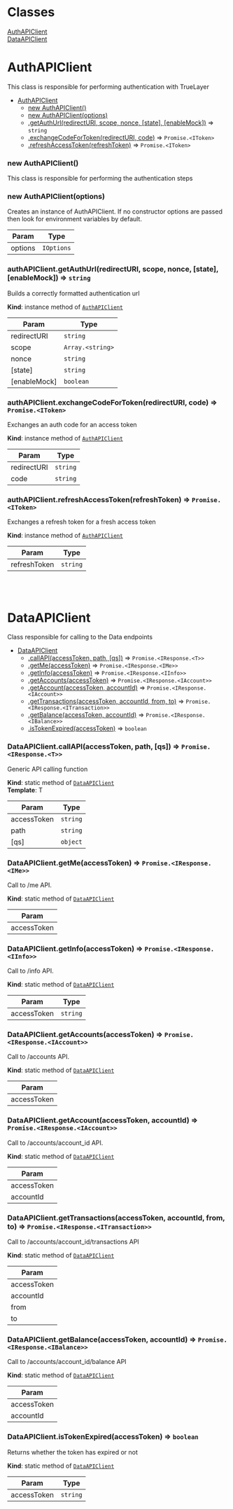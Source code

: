 # Classes

<dl>
<dt><a href="#AuthAPIClient">AuthAPIClient</a></dt>
<dd></dd>
<dt><a href="#DataAPIClient">DataAPIClient</a></dt>
<dd></dd>
</dl>

<a name="AuthAPIClient"></a>

# AuthAPIClient
This class is responsible for performing authentication with TrueLayer

* [AuthAPIClient](#AuthAPIClient)
    * [new AuthAPIClient()](#new_AuthAPIClient_new)
    * [new AuthAPIClient(options)](#new_AuthAPIClient_new)
    * [.getAuthUrl(redirectURI, scope, nonce, [state], [enableMock])](#AuthAPIClient+getAuthUrl) ⇒ <code>string</code>
    * [.exchangeCodeForToken(redirectURI, code)](#AuthAPIClient+exchangeCodeForToken) ⇒ <code>Promise.&lt;IToken&gt;</code>
    * [.refreshAccessToken(refreshToken)](#AuthAPIClient+refreshAccessToken) ⇒ <code>Promise.&lt;IToken&gt;</code>

<a name="new_AuthAPIClient_new"></a>

### new AuthAPIClient()
This class is responsible for performing the authentication steps

<a name="new_AuthAPIClient_new"></a>

### new AuthAPIClient(options)
Creates an instance of AuthAPIClient.
If no constructor options are passed then look for environment variables by default.


| Param | Type |
| --- | --- |
| options | <code>IOptions</code> | 

<a name="AuthAPIClient+getAuthUrl"></a>

### authAPIClient.getAuthUrl(redirectURI, scope, nonce, [state], [enableMock]) ⇒ <code>string</code>
Builds a correctly formatted authentication url

**Kind**: instance method of [<code>AuthAPIClient</code>](#AuthAPIClient)  

| Param | Type |
| --- | --- |
| redirectURI | <code>string</code> | 
| scope | <code>Array.&lt;string&gt;</code> | 
| nonce | <code>string</code> | 
| [state] | <code>string</code> | 
| [enableMock] | <code>boolean</code> | 

<a name="AuthAPIClient+exchangeCodeForToken"></a>

### authAPIClient.exchangeCodeForToken(redirectURI, code) ⇒ <code>Promise.&lt;IToken&gt;</code>
Exchanges an auth code for an access token

**Kind**: instance method of [<code>AuthAPIClient</code>](#AuthAPIClient)  

| Param | Type |
| --- | --- |
| redirectURI | <code>string</code> | 
| code | <code>string</code> | 

<a name="AuthAPIClient+refreshAccessToken"></a>

### authAPIClient.refreshAccessToken(refreshToken) ⇒ <code>Promise.&lt;IToken&gt;</code>
Exchanges a refresh token for a fresh access token

**Kind**: instance method of [<code>AuthAPIClient</code>](#AuthAPIClient)  

| Param | Type |
| --- | --- |
| refreshToken | <code>string</code> | 


<br/>
<br/>


<a name="DataAPIClient"></a>
# DataAPIClient
Class responsible for calling to the Data endpoints

* [DataAPIClient](#DataAPIClient)
    * [.callAPI(accessToken, path, [qs])](#DataAPIClient.callAPI) ⇒ <code>Promise.&lt;IResponse.&lt;T&gt;&gt;</code>
    * [.getMe(accessToken)](#DataAPIClient.getMe) ⇒ <code>Promise.&lt;IResponse.&lt;IMe&gt;&gt;</code>
    * [.getInfo(accessToken)](#DataAPIClient.getInfo) ⇒ <code>Promise.&lt;IResponse.&lt;IInfo&gt;&gt;</code>
    * [.getAccounts(accessToken)](#DataAPIClient.getAccounts) ⇒ <code>Promise.&lt;IResponse.&lt;IAccount&gt;&gt;</code>
    * [.getAccount(accessToken, accountId)](#DataAPIClient.getAccount) ⇒ <code>Promise.&lt;IResponse.&lt;IAccount&gt;&gt;</code>
    * [.getTransactions(accessToken, accountId, from, to)](#DataAPIClient.getTransactions) ⇒ <code>Promise.&lt;IResponse.&lt;ITransaction&gt;&gt;</code>
    * [.getBalance(accessToken, accountId)](#DataAPIClient.getBalance) ⇒ <code>Promise.&lt;IResponse.&lt;IBalance&gt;&gt;</code>
    * [.isTokenExpired(accessToken)](#DataAPIClient.isTokenExpired) ⇒ <code>boolean</code>

<a name="DataAPIClient.callAPI"></a>

### DataAPIClient.callAPI(accessToken, path, [qs]) ⇒ <code>Promise.&lt;IResponse.&lt;T&gt;&gt;</code>
Generic API calling function

**Kind**: static method of [<code>DataAPIClient</code>](#DataAPIClient)  
**Template**: T  

| Param | Type |
| --- | --- |
| accessToken | <code>string</code> | 
| path | <code>string</code> | 
| [qs] | <code>object</code> | 

<a name="DataAPIClient.getMe"></a>

### DataAPIClient.getMe(accessToken) ⇒ <code>Promise.&lt;IResponse.&lt;IMe&gt;&gt;</code>
Call to /me API.

**Kind**: static method of [<code>DataAPIClient</code>](#DataAPIClient)  

| Param |
| --- |
| accessToken | 

<a name="DataAPIClient.getInfo"></a>

### DataAPIClient.getInfo(accessToken) ⇒ <code>Promise.&lt;IResponse.&lt;IInfo&gt;&gt;</code>
Call to /info API.

**Kind**: static method of [<code>DataAPIClient</code>](#DataAPIClient)  

| Param | Type |
| --- | --- |
| accessToken | <code>string</code> | 

<a name="DataAPIClient.getAccounts"></a>

### DataAPIClient.getAccounts(accessToken) ⇒ <code>Promise.&lt;IResponse.&lt;IAccount&gt;&gt;</code>
Call to /accounts API.

**Kind**: static method of [<code>DataAPIClient</code>](#DataAPIClient)  

| Param |
| --- |
| accessToken | 

<a name="DataAPIClient.getAccount"></a>

### DataAPIClient.getAccount(accessToken, accountId) ⇒ <code>Promise.&lt;IResponse.&lt;IAccount&gt;&gt;</code>
Call to /accounts/account_id API.

**Kind**: static method of [<code>DataAPIClient</code>](#DataAPIClient)  

| Param |
| --- |
| accessToken | 
| accountId | 

<a name="DataAPIClient.getTransactions"></a>

### DataAPIClient.getTransactions(accessToken, accountId, from, to) ⇒ <code>Promise.&lt;IResponse.&lt;ITransaction&gt;&gt;</code>
Call to /accounts/account_id/transactions API

**Kind**: static method of [<code>DataAPIClient</code>](#DataAPIClient)  

| Param |
| --- |
| accessToken | 
| accountId | 
| from | 
| to | 

<a name="DataAPIClient.getBalance"></a>

### DataAPIClient.getBalance(accessToken, accountId) ⇒ <code>Promise.&lt;IResponse.&lt;IBalance&gt;&gt;</code>
Call to /accounts/account_id/balance API

**Kind**: static method of [<code>DataAPIClient</code>](#DataAPIClient)  

| Param |
| --- |
| accessToken | 
| accountId | 

<a name="DataAPIClient.isTokenExpired"></a>

### DataAPIClient.isTokenExpired(accessToken) ⇒ <code>boolean</code>
Returns whether the token has expired or not

**Kind**: static method of [<code>DataAPIClient</code>](#DataAPIClient)  

| Param | Type |
| --- | --- |
| accessToken | <code>string</code> | 

